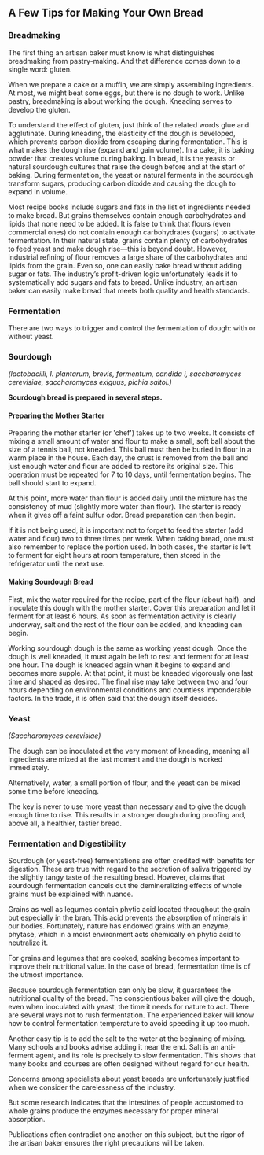 ## A Few Tips for Making Your Own Bread

### Breadmaking

The first thing an artisan baker must know is what distinguishes breadmaking from pastry-making. And that difference comes down to a single word: gluten.

When we prepare a cake or a muffin, we are simply assembling ingredients. At most, we might beat some eggs, but there is no dough to work. Unlike pastry, breadmaking is about working the dough. Kneading serves to develop the gluten.

To understand the effect of gluten, just think of the related words glue and agglutinate. During kneading, the elasticity of the dough is developed, which prevents carbon dioxide from escaping during fermentation. This is what makes the dough rise (expand and gain volume). In a cake, it is baking powder that creates volume during baking. In bread, it is the yeasts or natural sourdough cultures that raise the dough before and at the start of baking. During fermentation, the yeast or natural ferments in the sourdough transform sugars, producing carbon dioxide and causing the dough to expand in volume.

Most recipe books include sugars and fats in the list of ingredients needed to make bread. But grains themselves contain enough carbohydrates and lipids that none need to be added. It is false to think that flours (even commercial ones) do not contain enough carbohydrates (sugars) to activate fermentation. In their natural state, grains contain plenty of carbohydrates to feed yeast and make dough rise—this is beyond doubt. However, industrial refining of flour removes a large share of the carbohydrates and lipids from the grain. Even so, one can easily bake bread without adding sugar or fats. The industry’s profit-driven logic unfortunately leads it to systematically add sugars and fats to bread. Unlike industry, an artisan baker can easily make bread that meets both quality and health standards.

### Fermentation

There are two ways to trigger and control the fermentation of dough: with or without yeast.

### Sourdough

_(lactobacilli, I. plantarum, brevis, fermentum, candida i, saccharomyces cerevisiae, saccharomyces exiguus, pichia saitoi.)_

**Sourdough bread is prepared in several steps.**

<div class="fermentation-subsection">

#### Preparing the Mother Starter

Preparing the mother starter (or 'chef') takes up to two weeks. It consists of mixing a small amount of water and flour to make a small, soft ball about the size of a tennis ball, not kneaded. This ball must then be buried in flour in a warm place in the house. Each day, the crust is removed from the ball and just enough water and flour are added to restore its original size. This operation must be repeated for 7 to 10 days, until fermentation begins. The ball should start to expand.

At this point, more water than flour is added daily until the mixture has the consistency of mud (slightly more water than flour). The starter is ready when it gives off a faint sulfur odor. Bread preparation can then begin.

If it is not being used, it is important not to forget to feed the starter (add water and flour) two to three times per week. When baking bread, one must also remember to replace the portion used. In both cases, the starter is left to ferment for eight hours at room temperature, then stored in the refrigerator until the next use.

#### Making Sourdough Bread

First, mix the water required for the recipe, part of the flour (about half), and inoculate this dough with the mother starter. Cover this preparation and let it ferment for at least 6 hours. As soon as fermentation activity is clearly underway, salt and the rest of the flour can be added, and kneading can begin.

Working sourdough dough is the same as working yeast dough. Once the dough is well kneaded, it must again be left to rest and ferment for at least one hour. The dough is kneaded again when it begins to expand and becomes more supple. At that point, it must be kneaded vigorously one last time and shaped as desired. The final rise may take between two and four hours depending on environmental conditions and countless imponderable factors. In the trade, it is often said that the dough itself decides.

</div>

### Yeast

_(Saccharomyces cerevisiae)_

<div class="fermentation-subsection">

The dough can be inoculated at the very moment of kneading, meaning all ingredients are mixed at the last moment and the dough is worked immediately.

Alternatively, water, a small portion of flour, and the yeast can be mixed some time before kneading.

The key is never to use more yeast than necessary and to give the dough enough time to rise. This results in a stronger dough during proofing and, above all, a healthier, tastier bread.

</div>

### Fermentation and Digestibility

Sourdough (or yeast-free) fermentations are often credited with benefits for digestion. These are true with regard to the secretion of saliva triggered by the slightly tangy taste of the resulting bread. However, claims that sourdough fermentation cancels out the demineralizing effects of whole grains must be explained with nuance.

Grains as well as legumes contain phytic acid located throughout the grain but especially in the bran. This acid prevents the absorption of minerals in our bodies. Fortunately, nature has endowed grains with an enzyme, phytase, which in a moist environment acts chemically on phytic acid to neutralize it.

For grains and legumes that are cooked, soaking becomes important to improve their nutritional value. In the case of bread, fermentation time is of the utmost importance.

Because sourdough fermentation can only be slow, it guarantees the nutritional quality of the bread. The conscientious baker will give the dough, even when inoculated with yeast, the time it needs for nature to act. There are several ways not to rush fermentation. The experienced baker will know how to control fermentation temperature to avoid speeding it up too much.

Another easy tip is to add the salt to the water at the beginning of mixing. Many schools and books advise adding it near the end. Salt is an anti-ferment agent, and its role is precisely to slow fermentation. This shows that many books and courses are often designed without regard for our health.

Concerns among specialists about yeast breads are unfortunately justified when we consider the carelessness of the industry.

But some research indicates that the intestines of people accustomed to whole grains produce the enzymes necessary for proper mineral absorption.

Publications often contradict one another on this subject, but the rigor of the artisan baker ensures the right precautions will be taken.
